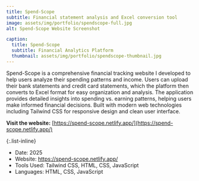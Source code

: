 ```yaml
---
title: Spend-Scope
subtitle: Financial statement analysis and Excel conversion tool
image: assets/img/portfolio/spendscope-full.jpg
alt: Spend-Scope Website Screenshot

caption:
  title: Spend-Scope
  subtitle: Financial Analytics Platform
  thumbnail: assets/img/portfolio/spendscope-thumbnail.jpg
---
```

Spend-Scope is a comprehensive financial tracking website I developed to help users analyze their spending patterns and income. Users can upload their bank statements and credit card statements, which the platform then converts to Excel format for easy organization and analysis. The application provides detailed insights into spending vs. earning patterns, helping users make informed financial decisions. Built with modern web technologies including Tailwind CSS for responsive design and clean user interface.

**Visit the website:** [https://spend-scope.netlify.app/](https://spend-scope.netlify.app/)

{:.list-inline}
- Date: 2025
- Website: https://spend-scope.netlify.app/
- Tools Used: Tailwind CSS, HTML, CSS, JavaScript
- Languages: HTML, CSS, JavaScript